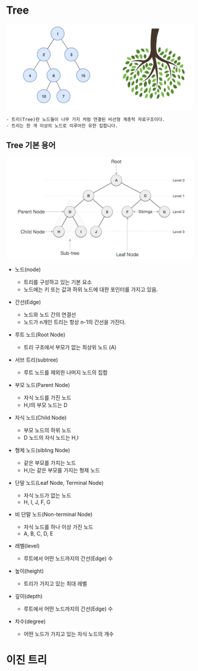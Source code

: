 # Tree
![tree](./img/Tree.png)

    - 트리(Tree)란 노드들이 나무 가지 처럼 연결된 비선형 계층적 자료구조이다.
    - 트리는 한 개 이상의 노드로 이루어진 유한 집합니다.

## Tree 기본 용어
![tree words](./img/Tree%20words.png)


- 노드(node)
    - 트리를 구성하고 있는 기본 요소
    - 노드에는 키 또는 값과 하위 노드에 대한 포인터를 가지고 있음.

- 간선(Edge)
    - 노드와 노드 간의 연결선
    - 노드가 n개인 트리는 항상 n-1의 간선을 가진다.
- 루트 노드(Root Node)
    - 트리 구조에서 부모가 없는 최상위 노드 (A)

- 서브 트리(subtree)
    - 루트 노드를 제외한 나머지 노드의 집합

- 부모 노드(Parent Node)
    - 자식 노드를 가진 노드
    - H,I의 부모 노드는 D

- 자식 노드(Child Node)
    - 부모 노드의 하위 노드
    - D 노드의 자식 노드는 H,I

- 형제 노드(sibling Node)
    - 같은 부모를 가지는 노드
    - H,I는 같은 부모를 가지는 형제 노드

- 단말 노드(Leaf Node, Terminal Node)
    - 자식 노드가 없는 노드
    - H, I, J, F, G

- 비 단말 노드(Non-terminal Node)
    - 자식 노드를 하나 이상 가진 노드
    - A, B, C, D, E

- 레벨(level)
    - 루트에서 어떤 노드까지의 간선(Edge) 수

- 높이(height)
    - 트리가 가지고 있는 최대 레벨

- 깊이(depth)
    - 루트에서 어떤 노드까지의 간선(Edge) 수

- 차수(degree)
    - 어떤 노드가 가지고 있는 자식 노드의 개수

# 이진 트리


